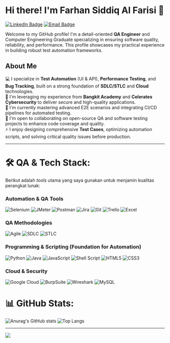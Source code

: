 # Hi there! I'm Farhan Siddiq Al Farisi 👋

[![LinkedIn Badge](https://img.shields.io/badge/LinkedIn-Connect-blue?style=for-the-badge&logo=linkedin)](https://www.linkedin.com/in/farhansiddiqalfarisi/)
[![Email Badge](https://img.shields.io/badge/Email-Contact-red?style=for-the-badge&logo=gmail)](mailto:farhansiddiqalfarisi@gmail.com)

Welcome to my GitHub profile! I'm a detail-oriented **QA Engineer** and Computer Engineering Graduate specializing in ensuring software quality, reliability, and performance. This profile showcases my practical experience in building robust test automation frameworks.

## About Me

💻 I specialize in **Test Automation** (UI & API), **Performance Testing**, and **Bug Tracking**, built on a strong foundation of **SDLC/STLC** and **Cloud** technologies. <br>
🚀 I'm leveraging my experience from **Bangkit Academy** and **Celerates Cybersecurity** to deliver secure and high-quality applications. <br>
🌱 I'm currently mastering advanced E2E scenarios and integrating CI/CD pipelines for automated testing. <br>
👯 I'm open to collaborating on open-source QA and software testing projects to enhance code coverage and quality. <br>
⚡ I enjoy designing comprehensive **Test Cases**, optimizing automation scripts, and solving critical quality issues before production. <br>

---

# 🛠️ QA & Tech Stack:

Berikut adalah *tools* utama yang saya gunakan untuk menjamin kualitas perangkat lunak:

### **Automation & QA Tools**
![Selenium](https://img.shields.io/badge/Selenium-43B02A?style=for-the-badge&logo=selenium&logoColor=white)
![JMeter](https://img.shields.io/badge/JMeter-E44D26?style=for-the-badge&logo=apachejmeter&logoColor=white)
![Postman](https://img.shields.io/badge/Postman-FF6C37?style=for-the-badge&logo=postman&logoColor=white)
![Jira](https://img.shields.io/badge/Jira-0052CC?style=for-the-badge&logo=jira&logoColor=white)
![Git](https://img.shields.io/badge/Git-F05032?style=for-the-badge&logo=git&logoColor=white)
![Trello](https://img.shields.io/badge/Trello-0052CC?style=for-the-badge&logo=trello&logoColor=white)
![Excel](https://img.shields.io/badge/Microsoft_Excel-217346?style=for-the-badge&logo=microsoft-excel&logoColor=white)

### **QA Methodologies**
![Agile](https://img.shields.io/badge/Methodology-Agile%2FScrum-007ACC?style=for-the-badge&logo=jira)
![SDLC](https://img.shields.io/badge/Process-SDLC-5391FE?style=for-the-badge)
![STLC](https://img.shields.io/badge/Process-STLC-5391FE?style=for-the-badge)

### **Programming & Scripting (Foundation for Automation)**
![Python](https://img.shields.io/badge/python-3670A0?style=for-the-badge&logo=python&logoColor=ffdd54)
![Java](https://img.shields.io/badge/java-%23ED8B00.svg?style=for-the-badge&logo=openjdk&logoColor=white)
![JavaScript](https://img.shields.io/badge/javascript-%23323330.svg?style=for-the-badge&logo=javascript&logoColor=%23F7DF1E)
![Shell Script](https://img.shields.io/badge/shell_script-%23121011.svg?style=for-the-badge&logo=gnu-bash&logoColor=white)
![HTML5](https://img.shields.io/badge/html5-%23E34F26.svg?style=for-the-badge&logo=html5&logoColor=white)
![CSS3](https://img.shields.io/badge/css3-%231572B6.svg?style=for-the-badge&logo=css3&logoColor=white)

### **Cloud & Security**
![Google Cloud](https://img.shields.io/badge/Google_Cloud-4285F4?style=for-the-badge&logo=google-cloud&logoColor=white)
![BurpSuite](https://img.shields.io/badge/BurpSuite-FF6633?style=for-the-badge&logo=burpsuite&logoColor=white)
![Wireshark](https://img.shields.io/badge/Wireshark-1679A7?style=for-the-badge&logo=wireshark&logoColor=white)
![MySQL](https://img.shields.io/badge/mysql-4479A1.svg?style=for-the-badge&logo=mysql&logoColor=white)

# 📊 GitHub Stats:
![Anurag's GitHub stats](https://github-readme-stats.vercel.app/api?username=[YourUsername]&show_icons=true&theme=tokyonight)
![Top Langs](https://github-readme-stats.vercel.app/api/top-langs/?username=[YourUsername]&layout=compact&theme=tokyonight)


---
[![](https://visitcount.itsvg.in/api?id=[YourUsername]&icon=0&color=0)](https://visitcount.itsvg.in)
